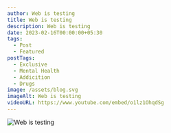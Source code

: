 ```yaml
---
author: Web is testing
title: Web is testing
description: Web is testing
date: 2023-02-16T00:00:00+05:30
tags:
  - Post
  - Featured
postTags:
  - Exclusive
  - Mental Health
  - Addicition
  - Drugs
image: /assets/blog.svg
imageAlt: Web is testing
videoURL: https://www.youtube.com/embed/o1lz1OhqdSg
---
```

![Web is testing](/assets/blog.svg "Web is testing")